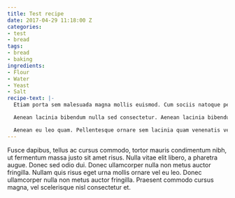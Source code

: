 ```yaml
---
title: Test recipe
date: 2017-04-29 11:18:00 Z
categories:
- test
- bread
tags:
- bread
- baking
ingredients:
- Flour
- Water
- Yeast
- Salt
recipe-text: |-
  Etiam porta sem malesuada magna mollis euismod. Cum sociis natoque penatibus et magnis dis parturient montes, nascetur ridiculus mus. Donec sed odio dui. Integer posuere erat a ante venenatis dapibus posuere velit aliquet.

  Aenean lacinia bibendum nulla sed consectetur. Aenean lacinia bibendum nulla sed consectetur. Nulla vitae elit libero, a pharetra augue. Fusce dapibus, tellus ac cursus commodo, tortor mauris condimentum nibh, ut fermentum massa justo sit amet risus. Donec sed odio dui.

  Aenean eu leo quam. Pellentesque ornare sem lacinia quam venenatis vestibulum. Curabitur blandit tempus porttitor. Vivamus sagittis lacus vel augue laoreet rutrum faucibus dolor auctor. Vestibulum id ligula porta felis euismod semper. Cum sociis natoque penatibus et magnis dis parturient montes, nascetur ridiculus mus.
---
```


Fusce dapibus, tellus ac cursus commodo, tortor mauris condimentum nibh, ut fermentum massa justo sit amet risus. Nulla vitae elit libero, a pharetra augue. Donec sed odio dui. Donec ullamcorper nulla non metus auctor fringilla. Nullam quis risus eget urna mollis ornare vel eu leo. Donec ullamcorper nulla non metus auctor fringilla. Praesent commodo cursus magna, vel scelerisque nisl consectetur et.